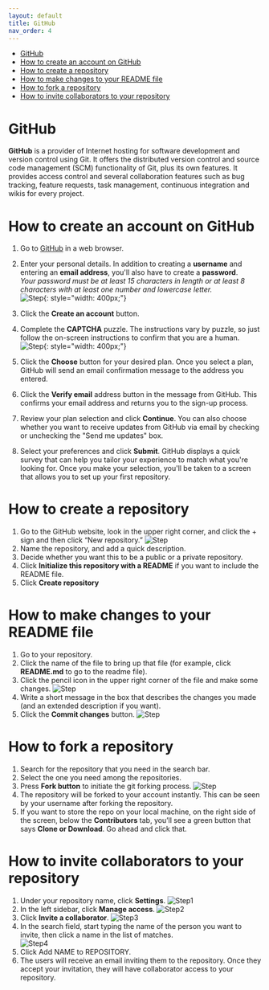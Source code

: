 ```yaml
---
layout: default
title: GitHub
nav_order: 4
---
```

- [GitHub](#github)
- [How to create an account on GitHub](#how-to-create-an-account-on-github)
- [How to create a repository](#how-to-create-a-repository)
- [How to make changes to your README file](#how-to-make-changes-to-your-readme-file)
- [How to fork a repository](#how-to-fork-a-repository)
- [How to invite collaborators to your repository](#how-to-invite-collaborators-to-your-repository)

GitHub
=========

**GitHub** is a provider of Internet hosting for software development and version control using Git. It offers the distributed version control and source code management (SCM) functionality of Git, plus its own features. It provides access control and several collaboration features such as bug tracking, feature requests, task management, continuous integration and wikis for every project.

# How to create an account on GitHub  
1. Go to [GitHub](https://github.com/join) in a web browser.
2. Enter your personal details. In addition to creating a **username** and entering an **email address**, you'll also have to create a **password**.  
*Your password must be at least 15 characters in length or at least 8 characters with at least one number and lowercase letter.*  
![Step](/assets/images/GH9.jpg){: style="width: 400px;"}

3. Click the **Create an account** button.
4. Complete the **CAPTCHA** puzzle. The instructions vary by puzzle, so just follow the on-screen instructions to confirm that you are a human.
![Step](/assets/images/GH10.jpg){: style="width: 400px;"}
1. Click the **Choose** button for your desired plan. Once you select a plan, GitHub will send an email confirmation message to the address you entered.
2. Click the **Verify email** address button in the message from GitHub. This confirms your email address and returns you to the sign-up process.
3. Review your plan selection and click **Continue**. You can also choose whether you want to receive updates from GitHub via email by checking or unchecking the "Send me updates" box.
4. Select your preferences and click **Submit**. GitHub displays a quick survey that can help you tailor your experience to match what you're looking for. Once you make your selection, you'll be taken to a screen that allows you to set up your first repository.

# How to create a repository  
1. Go to the GitHub website, look in the upper right corner, and click the + sign and then click “New repository.”
![Step](/assets/images/GH8.jpg)
2. Name the repository, and add a quick description.
3. Decide whether you want this to be a public or a private repository.
4. Click **Initialize this repository with a README** if you want to include the README file. 
5. Click **Create repository**  

# How to make changes to your README file  
1. Go to your repository.
2. Click the name of the file to bring up that file (for example, click **README.md** to go to the readme file).
3. Click the pencil icon in the upper right corner of the file and make some changes.
![Step](/assets/images/GH6.jpg)
4. Write a short message in the box that describes the changes you made (and an extended description if you want).
5. Click the **Commit changes** button.
![Step](/assets/images/GH7.jpg)

# How to fork a repository  

1. Search for the repository that you need in the search bar.
2. Select the one you need among the repositories.
3. Press **Fork button** to initiate the git forking process.
![Step](/assets/images/GH5.jpg)
4. The repository will be forked to your account instantly. This can be seen by your username after forking the repository.
5. If you want to store the repo on your local machine, on the right side of the screen, below the **Contributors** tab, you’ll see a green button that says **Clone or Download**. Go ahead and click that.  

# How to invite collaborators to your repository  
1. Under your repository name, click **Settings**.
![Step1](/assets/images/GH1.jpg)
2. In the left sidebar, click **Manage access**.
![Step2](/assets/images/GH2.jpg)
3. Click **Invite a collaborator**.
![Step3](/assets/images/GH3.jpg)
4. In the search field, start typing the name of the person you want to invite, then click a name in the list of matches.  
![Step4](/assets/images/GH4.jpg)
5. Click Add NAME to REPOSITORY.
6. The users will receive an email inviting them to the repository. Once they accept your invitation, they will have collaborator access to your repository.